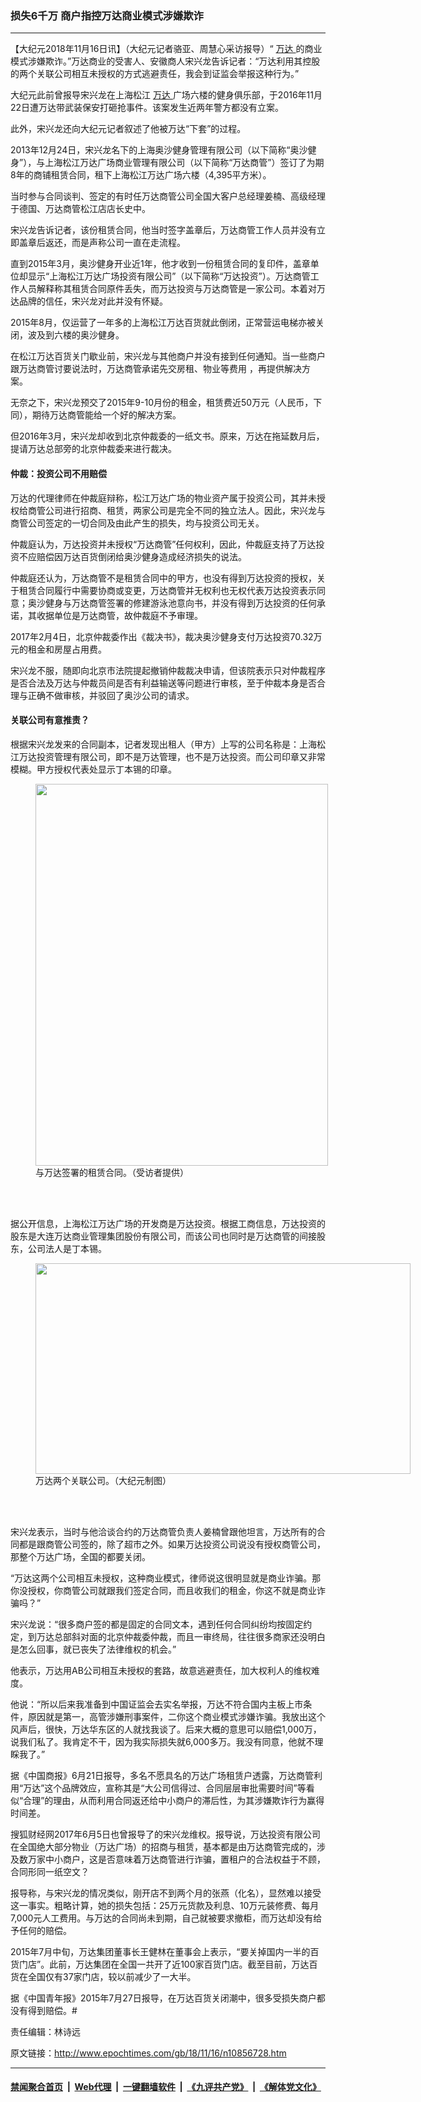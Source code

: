 ### 损失6千万 商户指控万达商业模式涉嫌欺诈
------------------------

<p>
 【大纪元2018年11月16日讯】（大纪元记者骆亚、周慧心采访报导）“
 <a href="http://www.epochtimes.com/gb/tag/%E4%B8%87%E8%BE%BE.html">
  万达
 </a>
 的商业模式涉嫌欺诈。”万达商业的受害人、安徽商人宋兴龙告诉记者：“万达利用其控股的两个关联公司相互未授权的方式逃避责任，我会到证监会举报这种行为。”
</p>
<p class="p1">
 <span class="s1">
  大纪元此前曾报导宋兴龙在上海松江
  <a href="http://www.epochtimes.com/gb/tag/%E4%B8%87%E8%BE%BE.html">
   万达
  </a>
  广场六楼的健身俱乐部，于2016年11月22日遭万达带武装保安打砸抢事件。该案发生近两年警方都没有立案。
 </span>
</p>
<p class="p1">
 <span class="s1">
  此外，宋兴龙还向大纪元记者叙述了他被万达“下套”的过程。
 </span>
</p>
<p class="p1">
 <span class="s1">
  2013年12月24日，宋兴龙名下的上海奥沙健身管理有限公司（以下简称“奥沙健身”），与上海松江万达广场商业管理有限公司（以下简称“万达商管”）签订了为期8年的商铺租赁合同，租下上海松江万达广场六楼（4,395平方米）。
 </span>
</p>
<p class="p1">
 <span class="s1">
  当时参与合同谈判、签定的有时任万达商管公司全国大客户总经理姜楠、高级经理于德国、万达商管松江店店长史中。
 </span>
</p>
<p class="p1">
 <span class="s1">
  宋兴龙告诉记者，该份租赁合同，他当时签字盖章后，万达商管工作人员并没有立即盖章后返还，而是声称公司一直在走流程。
 </span>
</p>
<p class="p1">
 <span class="s1">
  直到2015年3月，奥沙健身开业近1年，他才收到一份租赁合同的复印件，盖章单位却显示“上海松江万达广场投资有限公司”（以下简称“万达投资”）。万达商管工作人员解释称其租赁合同原件丢失，而万达投资与万达商管是一家公司。本着对万达品牌的信任，宋兴龙对此并没有怀疑。
 </span>
</p>
<p class="p1">
 <span class="s1">
  2015年8月，仅运营了一年多的上海松江万达百货就此倒闭，正常营运电梯亦被关闭，波及到六楼的奥沙健身。
 </span>
</p>
<p class="p1">
 <span class="s1">
  在松江万达百货关门歇业前，宋兴龙与其他商户并没有接到任何通知。当一些商户跟万达商管讨要说法时，万达商管承诺先交房租、物业等费用 ，再提供解决方案。
 </span>
</p>
<p class="p1">
 <span class="s1">
  无奈之下，宋兴龙预交了2015年9-10月份的租金，租赁费近50万元（人民币，下同），期待万达商管能给一个好的解决方案。
 </span>
</p>
<p class="p1">
 <span class="s1">
  但2016年3月，宋兴龙却收到北京仲裁委的一纸文书。原来，万达在拖延数月后，提请万达总部旁的北京仲裁委来进行裁决。
 </span>
</p>
<h4 class="p1">
 <span class="s1">
  仲裁：投资公司不用赔偿
 </span>
</h4>
<p class="p1">
 <span class="s1">
  万达的代理律师在仲裁庭辩称，松江万达广场的物业资产属于投资公司，其并未授权给商管公司进行招商、租赁，两家公司是完全不同的独立法人。因此，宋兴龙与商管公司签定的一切合同及由此产生的损失，均与投资公司无关。
 </span>
</p>
<p class="p1">
 <span class="s1">
  仲裁庭认为，万达投资并未授权“万达商管”任何权利，因此，仲裁庭支持了万达投资不应赔偿因万达百货倒闭给奥沙健身造成经济损失的说法。
 </span>
</p>
<p class="p1">
 <span class="s1">
  仲裁庭还认为，万达商管不是租赁合同中的甲方，也没有得到万达投资的授权，关于租赁合同履行中需要协商或变更，万达商管并无权利也无权代表万达投资表示同意；奥沙健身与万达商管签署的修建游泳池意向书，并没有得到万达投资的任何承诺，其收据单位是万达商管，故仲裁庭不予审理。
  <span class="Apple-converted-space">
  </span>
 </span>
</p>
<p class="p1">
 <span class="s1">
  2017年2月4日，北京仲裁委作出《裁决书》，裁决奥沙健身支付万达投资70.32万元的租金和房屋占用费。
 </span>
</p>
<p class="p1">
 <span class="s1">
  宋兴龙不服，随即向北京市法院提起撤销仲裁裁决申请，但该院表示只对仲裁程序是否合法及万达与仲裁员间是否有利益输送等问题进行审核，至于仲裁本身是否合理与正确不做审核，并驳回了奥沙公司的请求。
 </span>
</p>
<h4 class="p1">
 <span class="s1">
  关联公司有意推责？
 </span>
</h4>
<p class="p1">
 <span class="s1">
  根据宋兴龙发来的合同副本，记者发现出租人（甲方）上写的公司名称是：上海松江万达投资管理有限公司，即不是万达管理，也不是万达投资。而公司印章又非常模糊。甲方授权代表处显示丁本锡的印章。
 </span>
</p>
<figure class="wp-caption aligncenter" id="attachment_10856792" style="width: 468px">
 <a href="http://i.epochtimes.com/assets/uploads/2018/11/3fd93c0f83ab889c58e1947c47fed224.jpg">
  <img alt="" class=" wp-image-10856792" height="611" src="http://i.epochtimes.com/assets/uploads/2018/11/3fd93c0f83ab889c58e1947c47fed224-600x783.jpg" width="468"/>
 </a>
 <br/><figcaption class="wp-caption-text">
  与万达签署的租赁合同。（受访者提供）
 </figcaption><br/>
</figure><br/>
<p class="p1">
 <span class="s1">
  据公开信息，上海松江万达广场的开发商是万达投资。根据工商信息，万达投资的股东是大连万达商业管理集团股份有限公司，而该公司也同时是万达商管的间接股东，公司法人是丁本锡。
 </span>
</p>
<figure class="wp-caption aligncenter" id="attachment_10856794" style="width: 600px">
 <a href="http://i.epochtimes.com/assets/uploads/2018/11/c0499627e18b38c34d1cd8f7b1223091.jpg">
  <img alt="" class="size-large wp-image-10856794" height="337" src="http://i.epochtimes.com/assets/uploads/2018/11/c0499627e18b38c34d1cd8f7b1223091-600x337.jpg" width="600"/>
 </a>
 <br/><figcaption class="wp-caption-text">
  万达两个关联公司。（大纪元制图）
 </figcaption><br/>
</figure><br/>
<p class="p1">
 <span class="s1">
  宋兴龙表示，当时与他洽谈合约的万达商管负责人姜楠曾跟他坦言，万达所有的合同都是跟商管公司签的，除了超市之外。如果万达投资公司说没有授权商管公司，那整个万达广场，全国的都要关闭。
 </span>
</p>
<p class="p1">
 <span class="s1">
  “万达这两个公司相互未授权，这种商业模式，律师说这很明显就是商业诈骗。那你没授权，你商管公司就跟我们签定合同，而且收我们的租金，你这不就是商业诈骗吗？”
 </span>
</p>
<p class="p1">
 <span class="s1">
  宋兴龙说：“很多商户签的都是固定的合同文本，遇到任何合同纠纷均按固定约定，到万达总部斜对面的北京仲裁委仲裁，而且一审终局，往往很多商家还没明白是怎么回事，就已丧失了法律维权的机会。”
 </span>
</p>
<p class="p1">
 <span class="s1">
  他表示，万达用AB公司相互未授权的套路，故意逃避责任，加大权利人的维权难度。
 </span>
</p>
<p class="p1">
 <span class="s1">
  他说：“所以后来我准备到中国证监会去实名举报，万达不符合国内主板上市条件，原因就是第一，高管涉嫌刑事案件，二你这个商业模式涉嫌诈骗。我放出这个风声后，很快，万达华东区的人就找我谈了。后来大概的意思可以赔偿1,000万，说我们私了。我肯定不干，因为我实际损失就6,000多万。我没有同意，他就不理睬我了。”
 </span>
</p>
<p class="p1">
 <span class="s1">
  据《中国商报》6月21日报导，多名不愿具名的万达广场租赁户透露，万达商管利用“万达”这个品牌效应，宣称其是“大公司信得过、合同层层审批需要时间”等看似“合理”的理由，从而利用合同返还给中小商户的滞后性，为其涉嫌欺诈行为赢得时间差。
 </span>
</p>
<p class="p1">
 <span class="s1">
  搜狐财经网2017年6月5日也曾报导了的宋兴龙维权。报导说，万达投资有限公司在全国绝大部分物业（万达广场）的招商与租赁，基本都是由万达商管完成的，涉及数万家中小商户，这是否意味着万达商管进行诈骗，置租户的合法权益于不顾，合同形同一纸空文？
 </span>
</p>
<p class="p1">
 <span class="s1">
  报导称，与宋兴龙的情况类似，刚开店不到两个月的张燕（化名），显然难以接受这一事实。粗略计算，她的损失包括：25万元货款及利息、10万元装修费、每月7,000元人工费用。与万达的合同尚未到期，自己就被要求撤柜，而万达却没有给予任何的赔偿。
 </span>
</p>
<p class="p1">
 <span class="s1">
  2015年7月中旬，万达集团董事长王健林在董事会上表示，“要关掉国内一半的百货门店”。此前，万达集团在全国一共开了近100家百货门店。截至目前，万达百货在全国仅有37家门店，较以前减少了一大半。
 </span>
</p>
<p class="p1">
 <span class="s1">
  据《中国青年报》2015年7月27日报导，在万达百货关闭潮中，很多受损失商户都没有得到赔偿。#
 </span>
</p>
<p class="p1">
 责任编辑：林诗远
</p>

原文链接：http://www.epochtimes.com/gb/18/11/16/n10856728.htm


------------------------
#### [禁闻聚合首页](https://github.com/gfw-breaker/banned-news/blob/master/README.md) &nbsp;|&nbsp; [Web代理](https://github.com/gfw-breaker/open-proxy/blob/master/README.md) &nbsp;|&nbsp; [一键翻墙软件](https://github.com/gfw-breaker/nogfw/blob/master/README.md) &nbsp;|&nbsp; [《九评共产党》](https://github.com/gfw-breaker/9ping.md/blob/master/README.md#九评之一评共产党是什么) &nbsp;|&nbsp; [《解体党文化》](https://github.com/gfw-breaker/jtdwh.md/blob/master/README.md#绪论)